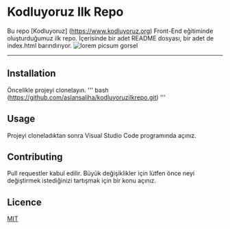 # Kodluyoruz Ilk Repo

Bu repo [Kodluyoruz] (https://www.kodluyoruz.org) Front-End eğitiminde oluşturduğumuz ilk repo. İçerisinde bir adet README dosyası, bir adet de index.html barındırıyor.
![lorem picsum gorsel](https://github.com/user-attachments/assets/70739cf0-5d38-4074-a453-dc806afa0755)
***

## Installation

Öncelikle projeyi clonelayın. 
''' bash 
(https://github.com/aslansaliha/kodluyoruzilkrepo.git)
''' 
## Usage

Projeyi cloneladıktan sonra Visual Studio Code programında açınız.

## Contributing

Pull requestler kabul edilir. Büyük değişiklikler için lütfen önce neyi değiştirmek istediğinizi tartışmak için bir konu açınız.

## Licence

[MIT](https://choosealicense.com/licenses/mit/)

